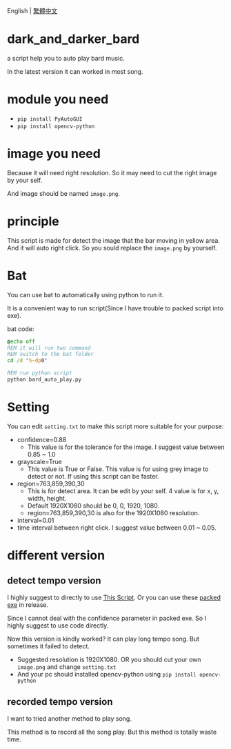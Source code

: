 English | [繁體中文](README_TCH.md)
# dark_and_darker_bard
a script help you to auto play bard music.

In the latest version it can worked in most song.

# module you need
* ```pip install PyAutoGUI```
* ```pip install opencv-python```

# image you need
Because it will need right resolution. So it may need to cut the right image by your self.

And image should be named ```image.png```.

# principle
This script is made for detect the image that the bar moving in yellow area. And it will auto right click. So you sould replace the ```image.png``` by yourself.

# Bat
You can use bat to automatically using python to run it.

It is a convenient way to run script(Since I have trouble to packed script into exe).

bat code:
```bat
@echo off
REM it will run two command
REM switch to the bat folder
cd /d "%~dp0"

REM run python script
python bard_auto_play.py
```

# Setting
You can edit ```setting.txt``` to make this script more suitable for your purpose:
* confidence=0.88
  * This value is for the tolerance for the image. I suggest value between 0.85 ~ 1.0
* grayscale=True
  * This value is True or False. This value is for using grey image to detect or not. If using this script can be faster.
* region=763,859,390,30
  * This is for detect area. It can be edit by your self. 4 value is for x, y, width, height.
  * Default 1920X1080 should be 0, 0, 1920, 1080.
  * region=763,859,390,30 is also for the 1920X1080 resolution.
* interval=0.01
 * time interval between right click. I suggest value between 0.01 ~ 0.05.

# different version
## detect tempo version
I highly suggest to directly to use [This Script](script/auto_play_bard.py). Or you can use these [packed exe](https://github.com/JingShing-Python/dark_and_darker_bard/releases) in release.

Since I cannot deal with the confidence parameter in packed exe. So I highly suggest to use code directly.

Now this version is kindly worked? It can play long tempo song. But sometimes it failed to detect.

* Suggested resolution is 1920X1080. OR you should cut your own ```image.png``` and change ```setting.txt```
* And your pc should installed opencv-python using ```pip install opencv-python```
## recorded tempo version
I want to tried another method to play song.

This method is to record all the song play. But this method is totally waste time.
